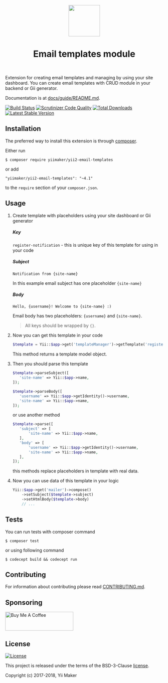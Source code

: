 <p align="center">
    <a href="https://github.com/yiimaker" target="_blank">
        <img src="https://avatars1.githubusercontent.com/u/24204902" height="100px">
    </a>
    <h1 align="center">Email templates module</h1>
    <br>
</p>

Extension for creating email templates and managing by using your site dashboard.
You can create email templates with CRUD module in your backend or Gii generator.

Documentation is at [docs/guide/README.md](docs/guide/README.md).

[![Build Status](https://travis-ci.org/yiimaker/yii2-email-templates.svg?branch=master)](https://travis-ci.org/yiimaker/yii2-email-templates)
[![Scrutinizer Code Quality](https://scrutinizer-ci.com/g/yiimaker/yii2-email-templates/badges/quality-score.png?b=master)](https://scrutinizer-ci.com/g/yiimaker/yii2-email-templates/?branch=master)
[![Total Downloads](https://img.shields.io/packagist/dt/yiimaker/yii2-email-templates.svg)](https://packagist.org/packages/yiimaker/yii2-email-templates)
[![Latest Stable Version](https://img.shields.io/packagist/v/yiimaker/yii2-email-templates.svg)](https://packagist.org/packages/yiimaker/yii2-email-templates)

Installation
------------

The preferred way to install this extension is through [composer](http://getcomposer.org/download/).

Either run

```
$ composer require yiimaker/yii2-email-templates
```

or add

```
"yiimaker/yii2-email-templates": "~4.1"
```

to the `require` section of your `composer.json`.

Usage
-----

1. Create template with placeholders using your site dashboard or Gii generator

    ##### Key
    
    `register-notification` - this is unique key of this template for using in your code

    ##### Subject
    
    `Notification from {site-name}`
    
    In this example email subject has one placeholder `{site-name}`
    
    ##### Body
    
    `Hello, {username}! Welcome to {site-name} :)`
    
    Email body has two placeholders: `{username}` and `{site-name}`.
    
    > All keys should be wrapped by `{}`.
    
2. Now you can get this template in your code

    ```php
    $template = Yii::$app->get('templateManager')->getTemplate('register-notification');
    ```
    
    This method returns a template model object.
    
3. Then you should parse this template

    ```php
    $template->parseSubject([
       'site-name' => Yii::$app->name,
    ]);
 
    $template->parseBody([
       'username' => Yii::$app->getIdentity()->username,
       'site-name' => Yii::$app->name,
    ]);
    ```
    
    or use another method
    
    ```php
    $template->parse([
       'subject' => [
           'site-name' => Yii::$app->name,
       ],
       'body' => [
           'username' => Yii::$app->getIdentity()->username,
           'site-name' => Yii::$app->name,
       ],
    ]);
    ```
    
    this methods replace placeholders in template with real data.
    
4. Now you can use data of this template in your logic

    ```php
    Yii::$app->get('mailer')->compose()
        ->setSubject($template->subject)
        ->setHtmlBody($template->body)
        // ...
    ```

Tests
-----
You can run tests with composer command

```
$ composer test
```

or using following command

```
$ codecept build && codecept run
```

Contributing
------------
For information about contributing please read [CONTRIBUTING.md](CONTRIBUTING.md).

Sponsoring
----------

<a href="https://www.buymeacoffee.com/OCmHjEY" target="_blank"><img src="https://cdn.buymeacoffee.com/buttons/v2/default-yellow.png" alt="Buy Me A Coffee" style="height: 60px !important;width: 217px !important;" ></a>

License
-------
[![License](https://img.shields.io/github/license/yiimaker/yii2-email-templates.svg)](LICENSE)

This project is released under the terms of the BSD-3-Clause [license](LICENSE).

Copyright (c) 2017-2018, Yii Maker
